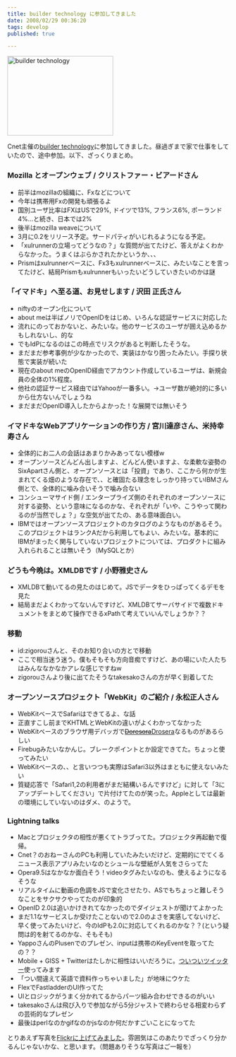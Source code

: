 ```yaml
---
title: builder technology に参加してきました
date: 2008/02/29 00:36:20
tags: develop
published: true

---
```


<p><a href="http://www.flickr.com/photos/katsuma/2297699893/" title="builder technology by katsuma, on Flickr"><img src="http://farm4.static.flickr.com/3046/2297699893_2508a114df_m.jpg" width="240" height="180" alt="builder technology" /></a></p>

<p>Cnet主催の<a href="http://builder.japan.zdnet.com/info/techday/">builder technology</a>に参加してきました。昼過ぎまで家で仕事をしていたので、途中参加。以下、ざっくりまとめ。</p>

<h3>Mozilla とオープンウェブ / クリストファー・ビアードさん</h3>
<ul>
<li>前半はmozillaの組織に、Fxなどについて</li>
<li>今年は携帯用Fxの開発も頑張るよ</li>
<li>国別ユーザ比率はFXはUSで29%, ドイツで13%, フランス6%, ポーランド4%...と続き、日本では2%</li>
<li>後半はmozilla weaveについて</li>
<li>3月に0.2をリリース予定。サードパティがいじれるようになる予定。</li>
<li>「xulrunnerの立場ってどうなの？」な質問が出てたけど、答えがよくわからなかった。うまくはぶらかされたかというか、、、</li>
<li>Prismはxulrunnerベースに、Fx3もxulrunnerベースに、みたいなことを言ってたけど、結局Prismもxulrunnerもいったいどうしていきたいのかは謎</li>
</ul>

<h3>「イマドキ」へ至る道、お見せします / 沢田 正氏さん</h3>
<ul>
<li>niftyのオープン化について</li>
<li>about meは半ばノリでOpenIDをはじめ、いろんな認証サービスに対応した</li>
<li>流れにのっておかないと、みたいな。他のサービスのユーザが囲え込めるかもしれないし、的な</li>
<li>でもIdPになるのはこの時点でリスクがあると判断したそうな。</li>
<li>まだまだ参考事例が少なかったので、実装はかなり困ったみたい。手探り状態で実装が続いた</li>
<li>現在のabout meのOpenID経由でアカウント作成しているユーザは、新規会員の全体の1%程度。</li>
<li>他社の認証サービス経由ではYahooが一番多い。→ユーザ数が絶対的に多いから仕方ないんでしょうね</li>
<li>まだまだOpenID導入したからよかった！な展開では無いそう</li>
</ul>

<h3>イマドキなWebアプリケーションの作り方 / 宮川達彦さん、米持幸寿さん</h3>
<ul>
<li>全体的にお二人の会話はあまりかみあってない模様w</li>
<li>オープンソースどんどん出しますよ、どんどん使いますよ、な柔軟な姿勢のSixApartさん側と、オープンソースとは「投資」であり、ここから何かが生まれてくる畑のような存在で、、と確固たる理念をしっかり持っていIBMさん側とで、全体的に噛み合いそうで噛み合ない</li>
<li>コンシューマサイド側 / エンタープライズ側のそれぞれのオープンソースに対する姿勢、という意味になるのかな、それぞれが「いや、こうやって関わるのが当然でしょ？」な空気が出てたの、ある意味面白い。</li>
<li>IBMではオープンソースプロジェクトのカタログのようなものがあるそう。このプロジェクトはランクAだから利用してもよい、みたいな。基本的にIBMがまったく関与していないプロジェクトについては、プロダクトに組み入れられることは無いそう（MySQLとか）</li>
</ul>

<h3>どうも今晩は。XMLDBです  / 小野雅史さん</h3>
<ul>
<li>XMLDBて動いてるの見たのはじめて。JSでデータをひっぱってくるデモを見た</li>
<li>結局まだよくわかってないんですけど、XMLDBてサーバサイドで複数ドキュメントをまとめて操作できるxPathて考えていいんでしょうか？？</li>
</ul>

<h3>移動</h3>
<ul>
<li>id:zigorouさんと、そのお知り合いの方とで移動</li>
<li>ここで相当迷う迷う。僕もそもそも方向音痴ですけど、あの場にいた人たちはみんななかなかアレな感じですねw</li>
<li>zigorouさんより後に出てたそうなtakesakoさんの方が早く到着してた</li>
</ul>

<h3>オープンソースプロジェクト「WebKit」のご紹介 / 永松正人さん</h3>
<ul>
<li>WebKitベースでSafariはできてるよ、な話</li>
<li>正直すこし前までKHTMLとWebKitの違いがよくわかってなかった</li>
<li>WebKitベースのブラウザ用デバッガで<a href="http://trac.webkit.org/projects/webkit/wiki/Drosera"><del>Doresora</del>Drosera</a>なるものがあるらしい</li>
<li>Firebugみたいなかんじ。ブレークポイントとか設定できてた。ちょっと使ってみたい</li>
<li>WebKitベースの、、と言いつつも実際はSafari3以外はまともに使えないみたい</li>
<li>質疑応答で「Safari1,2の利用者がまだ結構いるんですけど」に対して「3にアップデートしてください」で片付けてたのが笑った。Appleとしては最新の環境にしていないのはダメ、のようで。</li>
</ul>

<h3>Lightning talks</h3>
<ul>
<li>Macとプロジェクタの相性が悪くてトラブってた。プロジェクタ再起動で復帰。</li>
<li>Cnet？のおねーさんのPCも利用していたみたいだけど、定期的にでてくるニュース表示アプリみたいなのとシュールな壁紙が人気をさらってた</li>
<li>Opera9.5はなかなか面白そう！videoタグみたいなのも、使えるようになるそうな</li>
<li>リアルタイムに動画の色調をJSで変化させたり、ASでもちょっと難しそうなことをサクサクやってたのが印象的</li>
<li>OpenID 2.0は追いかけきれてなかったのでダイジェストが聞けてよかった</li>
<li>まだ1.1なサービスしか受けたことないので2.0のよさを実感してないけど、早く使ってみたいけど、今のIdPも2.0に対応してくれるのかな？？(という疑問は的を射てるのかな、そもそも)</li>
<li>YappoさんのPlusenでのプレゼン、inputは携帯のKeyEventを取ってたの？？</li>
<li>Mobile + GISS + Twitterはたしかに相性はいいだろうに。<a href="http://twitwi.tw/">ついついツイッター</a>使ってみます</li>
<li>「つい間違えて英語で資料作っちゃいました」が地味にウケた</li>
<li>FlexでFastladderのUI作ってた</li>
<li>UIとロジックがうまく分かれてるからパーツ組み合わせできるのがいい</li>
<li>takesakoさんは飛び入りで参加ながら5分ジャストで終わらせる相変わらずの芸術的なプレゼン</li>
<li>最後はperlなのかgifなのかjsなのか何だかすごいことになってた</li>
</ul>

<p>とりあえず写真を<a href="http://flickr.com/photos/katsuma/archives/date-posted/2008/02/29/">Flickrに上げてみました</a>。雰囲気はこのあたりでざっくり分かるんじゃないかな、と思います。（問題ありそうな写真はご一報を）</p>


